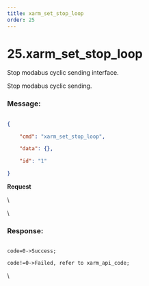 ```yaml
---
title: xarm_set_stop_loop
order: 25
---
```

# 25.xarm\_set\_stop\_loop

Stop modabus cyclic sending interface.

Stop modabus cyclic sending.

 







### Message:  



```json

{

    "cmd": "xarm_set_stop_loop",

    "data": {},

    "id": "1"

}

```     
**Request**



\













\





### Response:     



```

code=0->Success;

code!=0->Failed, refer to xarm_api_code;

```



\










